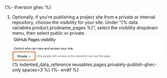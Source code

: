 {%- ifversion ghec %}
1. Optionally, if you're publishing a project site from a private or internal repository, choose the visibility for your site. Under "{% data variables.product.prodname_pages %}", select the visibility dropdown menu, then select public or private.
   ![Screenshot of Pages settings in a {% data variables.product.prodname_dotcom %} repository. A menu to select private or public visibility of the Pages site, labeled "Private," is outlined in dark orange.](/assets/images/help/pages/public-or-private-visibility.png)
   {% indented_data_reference reusables.pages.privately-publish-ghec-only spaces=3 %}
{%- endif %}
